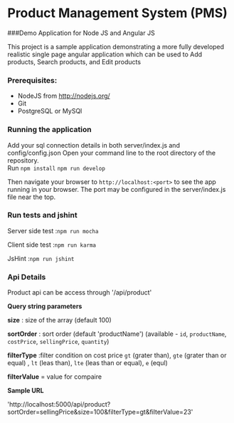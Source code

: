 # Product Management System (PMS) 
###Demo Application for Node JS and Angular JS

This project is a sample application demonstrating a more fully developed realistic single page
angular application which can be used to Add products, Search products, and Edit products


### Prerequisites:
* NodeJS from http://nodejs.org/
* Git 
* PostgreSQL or MySQl

### Running the application
Add your sql connection details in both server/index.js and config/config.json
Open your command line to the root directory of the repository.  
Run 
`npm install`
`npm run develop` 

Then navigate your browser to `http://localhost:<port>` to see the app running in
your browser.  The port may be configured in the server/index.js file near the top.

### Run tests and jshint

Server side test :`npm run mocha`

Client side test :`npm run karma`

JsHint :`npm run jshint`

### Api Details

Product api can be access through '/api/product'

**Query string parameters**

**size** : size of the array (default 100)

**sortOrder** : sort order (default 'productName') (available - `id`, `productName`, `costPrice`, `sellingPrice`, `quantity`)

**filterType** :filter condition on cost price `gt` (grater than),  `gte` (grater than or equal)  , `lt` (leas than), `lte` (leas than or equal), `e` (equl)

**filterValue** = value for compaire

**Sample URL**

'http://localhost:5000/api/product?sortOrder=sellingPrice&size=100&filterType=gt&filterValue=23'
